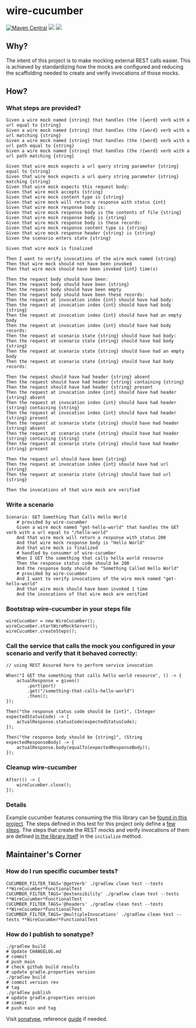 # wire-cucumber

[![Maven Central](https://img.shields.io/maven-central/v/com.evanzeimet.wirecucumber/wire-cucumber.svg?label=Maven%20Central)](https://search.maven.org/search?q=g:%22com.evanzeimet.wirecucumber%22%20AND%20a:%22wire-cucumber%22) [<img src="https://github.com/podnov/wire-cucumber/workflows/java-ci/badge.svg">](https://github.com/podnov/wire-cucumber/actions?query=workflow%3A%22java-ci%22) [<img src="https://codecov.io/gh/podnov/wire-cucumber/branch/main/graph/badge.svg">](https://codecov.io/gh/podnov/wire-cucumber/branch/main)

## Why?
The intent of this project is to make mocking external REST calls easier. This is achieved by standardizing how the mocks are configured and reducing the scaffolding needed to create and verify invocations of those mocks.

## How?
### What steps are provided?
```
Given a wire mock named {string} that handles (the ){word} verb with a url equal to {string}
Given a wire mock named {string} that handles (the ){word} verb with a url matching {string}
Given a wire mock named {string} that handles (the ){word} verb with a url path equal to {string}
Given a wire mock named {string} that handles (the ){word} verb with a url path matching {string}

Given that wire mock expects a url query string parameter {string} equal to {string}
Given that wire mock expects a url query string parameter {string} matching {string}
Given that wire mock expects this request body:
Given that wire mock accepts {string}
Given that wire mock content type is {string}
Given that wire mock will return a response with status {int}
Given that wire mock response body is:
Given that wire mock response body is the contents of file {string}
Given that wire mock response body is {string}
Given that wire mock response body is these records:
Given that wire mock response content type is {string}
Given that wire mock response header {string} is {string}
Given the scenario enters state {string}

Given that wire mock is finalized

Then I want to verify invocations of the wire mock named {string}
Then that wire mock should not have been invoked
Then that wire mock should have been invoked {int} time(s)

Then the request body should have been:
Then the request body should have been {string}
Then the request body should have been empty
Then the request body should have been these records:
Then the request at invocation index {int} should have had body:
Then the request at invocation index {int} should have had body {string}
Then the request at invocation index {int} should have had an empty body
Then the request at invocation index {int} should have had body records:
Then the request at scenario state {string} should have had body:
Then the request at scenario state {string} should have had body {string}
Then the request at scenario state {string} should have had an empty body
Then the request at scenario state {string} should have had body records:

Then the request should have had header {string} absent
Then the request should have had header {string} containing {string}
Then the request should have had header {string} present
Then the request at invocation index {int} should have had header {string} absent
Then the request at invocation index {int} should have had header {string} containing {string}
Then the request at invocation index {int} should have had header {string} present
Then the request at scenario state {string} should have had header {string} absent
Then the request at scenario state {string} should have had header {string} containing {string}
Then the request at scenario state {string} should have had header {string} present

Then the request url should have been {string}
Then the request at invocation index {int} should have had url {string}
Then the request at scenario state {string} should have had url {string}

Then the invocations of that wire mock are verified
```

### Write a scenario
```
Scenario: GET Something That Calls Hello World
	# provided by wire-cucumber
	Given a wire mock named "get-hello-world" that handles the GET verb with a url equal to "/hello-world"
	And that wire mock will return a response with status 200
	And that wire mock response body is "Hello World"
	And that wire mock is finalized
	# handled by consumer of wire-cucumber
	When I GET the something that calls hello world resource
	Then the response status code should be 200
	And the response body should be "Something Called Hello World"
	# provided by wire-cucumber
	And I want to verify invocations of the wire mock named "get-hello-world"
	And that wire mock should have been invoked 1 time
	And the invocations of that wire mock are verified
```

### Bootstrap wire-cucumber in your steps file
```
wireCucumber = new WireCucumber();
wireCucumber.startWireMockServer();
wireCucumber.createSteps();
```

### Call the service that calls the mock you configured in your scenario and verify that it behaved correctly:
```
// using REST Assured here to perform service invocation

When("I GET the something that calls hello world resource", () -> {
	actualResponse = given()
		.port(port)
		.get("/something-that-calls-hello-world")
		.then();
});

Then("the response status code should be {int}", (Integer expectedStatusCode) -> {
	actualResponse.statusCode(expectedStatusCode);
});

Then("the response body should be {string}", (String expectedResponseBody) -> {
	actualResponse.body(equalTo(expectedResponseBody));
});
```

### Cleanup wire-cucumber
```
After(() -> {
	wireCucumber.close();
});
```

### Details
Example cucumber features consuming the this library can be [found in this project](src/test/resources/com/evanzeimet/wirecucumber/functionaltest/enabled). The steps defined in this test for this project only define a [few steps](src/test/java/com/evanzeimet/wirecucumber/functionaltest/enabled/WireCucumberEnabledFunctionalTest.java). The steps that create the REST mocks and verify invocations of them are defined [in the library itself](src/main/java/com/evanzeimet/wirecucumber/scenario/Steps.java) in the `initialize` method.

## Maintainer's Corner
### How do I run specific cucumber tests?
```
CUCUMBER_FILTER_TAGS='@getVerb' ./gradlew clean test --tests **WireCucumber*FunctionalTest
CUCUMBER_FILTER_TAGS='@extensibility' ./gradlew clean test --tests **WireCucumber*FunctionalTest
CUCUMBER_FILTER_TAGS='@headers' ./gradlew clean test --tests **WireCucumber*FunctionalTest
CUCUMBER_FILTER_TAGS='@multipleInvocations' ./gradlew clean test --tests **WireCucumber*FunctionalTest
```

### How do I publish to sonatype?
```
./gradlew build
# Update CHANGELOG.md
# commit
# push main
# check github build results
# update gradle.properties version
./gradlew build
# commit version rev
# tag
./gradlew publish
# update gradle.properties version
# commit
# push main and tag
```
Visit [sonatype](https://oss.sonatype.org/#stagingRepositories), reference [guide](https://egkatzioura.com/2022/10/17/gradle-push-to-maven-repository) if needed.
